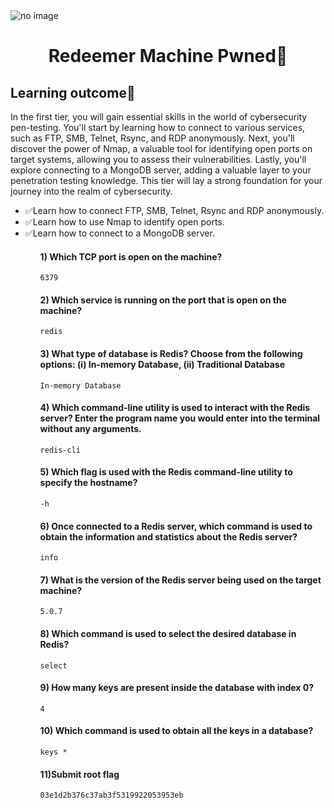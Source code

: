 <img src= "https://www.hackthebox.eu/storage/avatars/cdf77651ab0a4eca65acd5cf388b4c66.png" alt="no image">
<br>
<h1 align='center'>Redeemer Machine Pwned🎯</h1>

## Learning outcome📖
<p>
In the first tier, you will gain essential skills in the world of cybersecurity pen-testing. You'll start by learning how to connect to various services, such as FTP, SMB, Telnet, Rsync, and RDP anonymously. Next, you'll discover the power of Nmap, a valuable tool for identifying open ports on target systems, allowing you to assess their vulnerabilities. Lastly, you'll explore connecting to a MongoDB server, adding a valuable layer to your penetration testing knowledge. This tier will lay a strong foundation for your journey into the realm of cybersecurity.
</p>

<ul>
<li>✅Learn how to connect FTP, SMB, Telnet, Rsync and RDP anonymously.</li>
<li>✅Learn how to use Nmap to identify open ports.</li>
<li>✅Learn how to connect to a MongoDB server.</li>
<ul>


<h4>1) Which TCP port is open on the machine?
</h4>

```console
6379
```


<h4>2) Which service is running on the port that is open on the machine?
</h4>

```console
redis
```


<h4>3) What type of database is Redis? Choose from the following options: (i) In-memory Database, (ii) Traditional Database
</h4>

```console
In-memory Database
```

<h4>4) Which command-line utility is used to interact with the Redis server? Enter the program name you would enter into the terminal without any arguments.
</h4>

```console
redis-cli
```

<h4>5) Which flag is used with the Redis command-line utility to specify the hostname?
</h4>

```console
-h
```


<h4>6) Once connected to a Redis server, which command is used to obtain the information and statistics about the Redis server?
</h4>

```console
info
```


<h4>7) What is the version of the Redis server being used on the target machine?
</h4>

```console
5.0.7
```


<h4>8) Which command is used to select the desired database in Redis?
</h4>

```console
select
```
<h4>9) How many keys are present inside the database with index 0?
</h4>

```console
4
```
<h4>10) Which command is used to obtain all the keys in a database?
</h4>

```console
keys *
```
<h4>11)Submit root flag
</h4>

```console
03e1d2b376c37ab3f5319922053953eb
```

